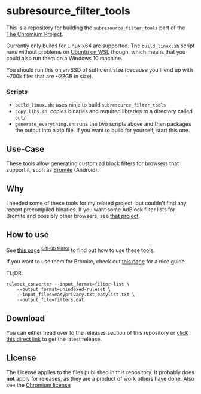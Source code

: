 # subresource_filter_tools
This is a repository for building the `subresource_filter_tools` part of the [The Chromium Project](https://www.chromium.org/Home).

Currently only builds for Linux x64 are supported. The `build_linux.sh` script runs without problems on [Ubuntu on WSL](https://ubuntu.com/wsl) though, which means that you could also run them on a Windows 10 machine.

You should run this on an SSD of sufficient size (because you'll end up with ~700k files that are ~22GB in size).

### Scripts
* `build_linux.sh`: uses ninja to build `subresource_filter_tools`
* `copy_libs.sh`: copies binaries and required libraries to a directory called `out/`
* `generate_everything.sh`: runs the two scripts above and then packages the output into a zip file. If you want to build for yourself, start this one.

## Use-Case 
These tools allow generating custom ad block filters for browsers that support it, such as [Bromite](https://www.bromite.org/custom-filters) (Android).

## Why
I needed some of these tools for my related project, but couldn't find any recent precompiled binaries.
If you want some AdBlock filter lists for Bromite and possibly other browsers, see [that project](https://github.com/xarantolus/filtrite).

## How to use
See [this page](https://chromium.googlesource.com/chromium/src.git/+/master/components/subresource_filter/FILTER_LIST_GENERATION.md) <sup>[GitHub Mirror](https://github.com/chromium/chromium/blob/master/components/subresource_filter/FILTER_LIST_GENERATION.md)</sup> to find out how to use these tools.

If you want to use them for Bromite, check out [this page](https://www.bromite.org/custom-filters) for a nice guide.

TL;DR:

	ruleset_converter --input_format=filter-list \
		--output_format=unindexed-ruleset \
		--input_files=easyprivacy.txt,easylist.txt \
		--output_file=filters.dat

## Download
You can either head over to the releases section of this repository or [click this direct link](https://github.com/xarantolus/subresource_filter_tools/releases/latest/download/subresource_filter_tools_linux-x64.zip) to get the latest release.

## License
The License applies to the files published in this repository.
It probably does **not** apply for releases, as they are a product of work others have done.
Also see the [Chromium license](https://chromium.googlesource.com/chromium/src/+/master/LICENSE)
